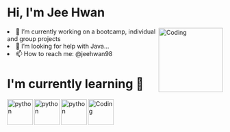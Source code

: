 <h1 align="left">Hi, I'm Jee Hwan</h1> <img align="right" alt="Coding" height="150" src="https://media2.giphy.com/media/qgQUggAC3Pfv687qPC/giphy.gif"

- 🔭 I’m currently working on a bootcamp, individual and group projects
- 🤔 I’m looking for help with Java...
- 📫 How to reach me: @jeehwan98
<h1 align="left"> I'm currently learning 🌱</h1>
<p align="left">
<img align="left" alt="python" height="60" width="60" src="https://cdn.jsdelivr.net/gh/devicons/devicon/icons/python/python-original.svg" alt=/>
<img align="left" alt="python" height="60" width="60" src="https://cdn.jsdelivr.net/gh/devicons/devicon/icons/vscode/vscode-original-wordmark.svg"/>
<img align="left" alt="python" height="60" width="60" src="https://cdn.jsdelivr.net/gh/devicons/devicon/icons/java/java-original.svg"/>
<img align="left" alt="Coding" height="60" src= "https://habrastorage.org/files/0b7/1ba/efa/0b71baefa9a345de8eda95a406067e42.gif">
